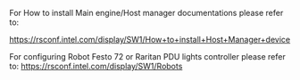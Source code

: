 For How to install Main engine/Host manager documentations please refer to: 

  https://rsconf.intel.com/display/SW1/How+to+install+Host+Manager+device
  
  For configuring Robot Festo 72 or Raritan PDU lights controller please refer to:
  https://rsconf.intel.com/display/SW1/Robots

